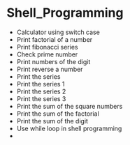 # Shell_Programming

- Calculator using switch case 
- Print factorial of a number
- Print fibonacci series
- Check prime number
- Print numbers of the digit
- Print reverse a number
- Print the series
- Print the series 1
- Print the series 2
- Print the series 3
- Print the sum of the square numbers
- Print the sum of the factorial
- Print the sum of the digit
- Use while loop in shell programming
-
